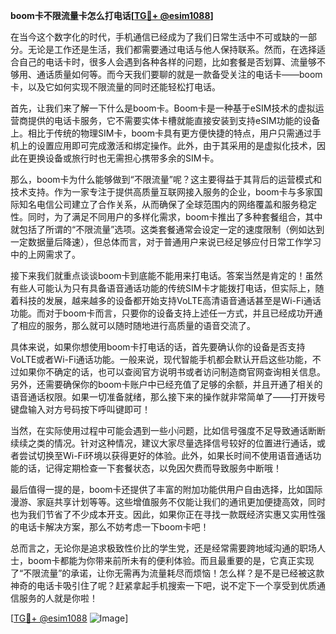 **boom卡不限流量卡怎么打电话[[TG💪+ @esim1088](https://t.me/s/esim1088)]**

在当今这个数字化的时代，手机通信已经成为了我们日常生活中不可或缺的一部分。无论是工作还是生活，我们都需要通过电话与他人保持联系。然而，在选择适合自己的电话卡时，很多人会遇到各种各样的问题，比如套餐是否划算、流量够不够用、通话质量如何等。而今天我们要聊的就是一款备受关注的电话卡——boom卡，以及它如何实现不限流量的同时还能轻松打电话。

首先，让我们来了解一下什么是boom卡。Boom卡是一种基于eSIM技术的虚拟运营商提供的电话卡服务，它不需要实体卡槽就能直接安装到支持eSIM功能的设备上。相比于传统的物理SIM卡，boom卡具有更方便快捷的特点，用户只需通过手机上的设置应用即可完成激活和绑定操作。此外，由于其采用的是虚拟化技术，因此在更换设备或旅行时也无需担心携带多余的SIM卡。

那么，boom卡为什么能够做到“不限流量”呢？这主要得益于其背后的运营模式和技术支持。作为一家专注于提供高质量互联网接入服务的企业，boom卡与多家国际知名电信公司建立了合作关系，从而确保了全球范围内的网络覆盖和服务稳定性。同时，为了满足不同用户的多样化需求，boom卡推出了多种套餐组合，其中就包括了所谓的“不限流量”选项。这类套餐通常会设定一定的速度限制（例如达到一定数据量后降速），但总体而言，对于普通用户来说已经足够应付日常工作学习中的上网需求了。

接下来我们就重点谈谈boom卡到底能不能用来打电话。答案当然是肯定的！虽然有些人可能认为只有具备语音通话功能的传统SIM卡才能拨打电话，但实际上，随着科技的发展，越来越多的设备都开始支持VoLTE高清语音通话甚至是Wi-Fi通话功能。而对于boom卡而言，只要你的设备支持上述任一方式，并且已经成功开通了相应的服务，那么就可以随时随地进行高质量的语音交流了。

具体来说，如果你想使用boom卡打电话的话，首先要确认你的设备是否支持VoLTE或者Wi-Fi通话功能。一般来说，现代智能手机都会默认开启这些功能，不过如果你不确定的话，也可以查阅官方说明书或者访问制造商官网查询相关信息。另外，还需要确保你的boom卡账户中已经充值了足够的余额，并且开通了相关的语音通话权限。如果一切准备就绪，那么接下来的操作就非常简单了——打开拨号键盘输入对方号码按下呼叫键即可！

当然，在实际使用过程中可能会遇到一些小问题，比如信号强度不足导致通话断断续续之类的情况。针对这种情况，建议大家尽量选择信号较好的位置进行通话，或者尝试切换至Wi-Fi环境以获得更好的体验。此外，如果长时间不使用语音通话功能的话，记得定期检查一下套餐状态，以免因欠费而导致服务中断哦！

最后值得一提的是，boom卡还提供了丰富的附加功能供用户自由选择，比如国际漫游、家庭共享计划等等。这些增值服务不仅能让我们的通讯更加便捷高效，同时也为我们节省了不少成本开支。因此，如果你正在寻找一款既经济实惠又实用性强的电话卡解决方案，那么不妨考虑一下boom卡吧！

总而言之，无论你是追求极致性价比的学生党，还是经常需要跨地域沟通的职场人士，boom卡都能为你带来前所未有的便利体验。而且最重要的是，它真正实现了“不限流量”的承诺，让你无需再为流量耗尽而烦恼！怎么样？是不是已经被这款神奇的电话卡吸引住了呢？赶紧拿起手机搜索一下吧，说不定下一个享受到优质通信服务的人就是你啦！

[[TG💪+ @esim1088](https://t.me/s/esim1088) ![Image](https://i.postimg.cc/4NQfJmqS/Snipaste-2025-05-13-00-14-12.png)]